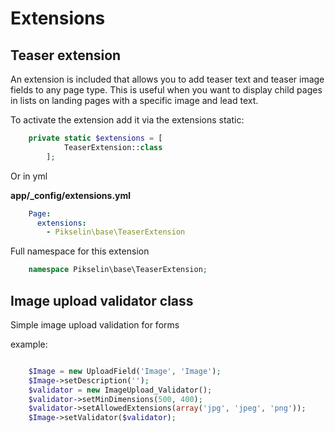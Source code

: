 # Extensions

## Teaser extension
An extension is included that allows you to add teaser text and teaser image fields to any page type. This is useful when you want to display child pages in lists on landing pages with a specific image and lead text.

To activate the extension add it via the extensions static:

```php
    private static $extensions = [
            TeaserExtension::class
        ];
```
Or in yml

**app/_config/extensions.yml**

```yaml
    Page:
      extensions:
        - Pikselin\base\TeaserExtension
```
Full namespace for this extension

```php
    namespace Pikselin\base\TeaserExtension;
```
## Image upload validator class
Simple image upload validation for forms

example:

```php

    $Image = new UploadField('Image', 'Image');
    $Image->setDescription('');
    $validator = new ImageUpload_Validator();
    $validator->setMinDimensions(500, 400);
    $validator->setAllowedExtensions(array('jpg', 'jpeg', 'png'));
    $Image->setValidator($validator);
```
